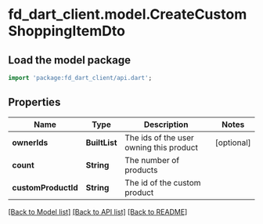 # fd_dart_client.model.CreateCustomShoppingItemDto

## Load the model package
```dart
import 'package:fd_dart_client/api.dart';
```

## Properties
Name | Type | Description | Notes
------------ | ------------- | ------------- | -------------
**ownerIds** | **BuiltList<String>** | The ids of the user owning this product | [optional] 
**count** | **String** | The number of products | 
**customProductId** | **String** | The id of the custom product | 

[[Back to Model list]](../README.md#documentation-for-models) [[Back to API list]](../README.md#documentation-for-api-endpoints) [[Back to README]](../README.md)


